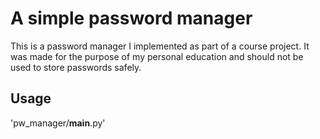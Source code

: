 # A simple password manager

This is a password manager I implemented as part of a course project. 
It was made for the purpose of my personal education and should not be used to store passwords safely.

## Usage
'pw_manager/__main__.py'

